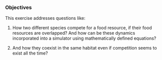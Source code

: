 ### Objectives
 
This exercise addresses questions like:

1. How two different species compete for a food resource, if their food resources are overlapped? And how can be these dynamics incorporated into a simulator using mathematically defined equations?

2. And how they coexist in the same habitat even if competition seems to exist all the time?